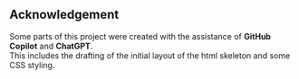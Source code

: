 ## Acknowledgement
Some parts of this project were created with the assistance of **GitHub Copilot** and **ChatGPT**.  
This includes the drafting of the initial layout of the html skeleton and some CSS styling.  
